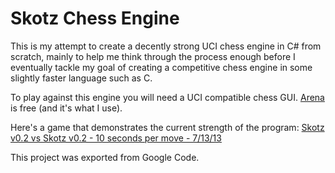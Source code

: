 # Skotz Chess Engine #
This is my attempt to create a decently strong UCI chess engine in C# from scratch, mainly to help me think through the process enough before I eventually tackle my goal of creating a competitive chess engine in some slightly faster language such as C.

To play against this engine you will need a UCI compatible chess GUI. [Arena](http://www.playwitharena.com/) is free (and it's what I use).

Here's a game that demonstrates the current strength of the program: [Skotz v0.2 vs Skotz v0.2 - 10 seconds per move - 7/13/13](http://skotz-chess-engine.googlecode.com/svn/trunk/Games%20Archive/Skotz%20v0.2/2013.07.13%20Skots%20v0.2%20%2810%20sec%29%20Self%20Play%20Checkmate.pgn)

This project was exported from Google Code.
